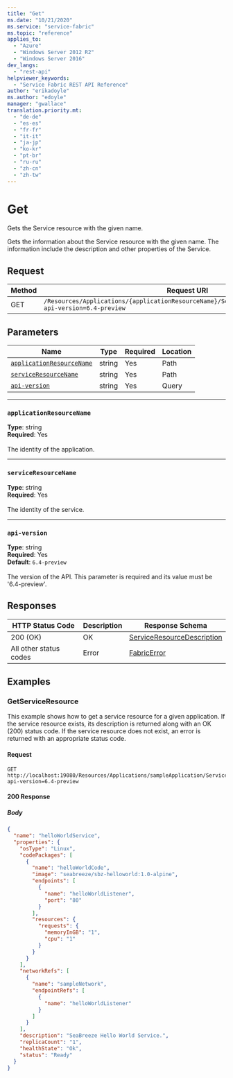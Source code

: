 ```yaml
---
title: "Get"
ms.date: "10/21/2020"
ms.service: "service-fabric"
ms.topic: "reference"
applies_to: 
  - "Azure"
  - "Windows Server 2012 R2"
  - "Windows Server 2016"
dev_langs: 
  - "rest-api"
helpviewer_keywords: 
  - "Service Fabric REST API Reference"
author: "erikadoyle"
ms.author: "edoyle"
manager: "gwallace"
translation.priority.mt: 
  - "de-de"
  - "es-es"
  - "fr-fr"
  - "it-it"
  - "ja-jp"
  - "ko-kr"
  - "pt-br"
  - "ru-ru"
  - "zh-cn"
  - "zh-tw"
---
```

# Get
Gets the Service resource with the given name.

Gets the information about the Service resource with the given name. The information include the description and other properties of the Service.

## Request
| Method | Request URI |
| ------ | ----------- |
| GET | `/Resources/Applications/{applicationResourceName}/Services/{serviceResourceName}?api-version=6.4-preview` |


## Parameters
| Name | Type | Required | Location |
| --- | --- | --- | --- |
| [`applicationResourceName`](#applicationresourcename) | string | Yes | Path |
| [`serviceResourceName`](#serviceresourcename) | string | Yes | Path |
| [`api-version`](#api-version) | string | Yes | Query |

____
### `applicationResourceName`
__Type__: string <br/>
__Required__: Yes<br/>
<br/>
The identity of the application.

____
### `serviceResourceName`
__Type__: string <br/>
__Required__: Yes<br/>
<br/>
The identity of the service.

____
### `api-version`
__Type__: string <br/>
__Required__: Yes<br/>
__Default__: `6.4-preview` <br/>
<br/>
The version of the API. This parameter is required and its value must be '6.4-preview'.


## Responses

| HTTP Status Code | Description | Response Schema |
| --- | --- | --- |
| 200 (OK) | OK<br/> | [ServiceResourceDescription](sfclient-model-serviceresourcedescription.md) |
| All other status codes | Error<br/> | [FabricError](sfclient-model-fabricerror.md) |

## Examples

### GetServiceResource

This example shows how to get a service resource for a given application. If the service resource exists, its description is returned along with an OK (200) status code. If the service resource does not exist, an error is returned with an appropriate status code.

#### Request
```
GET http://localhost:19080/Resources/Applications/sampleApplication/Services/helloWorldService?api-version=6.4-preview
```

#### 200 Response
##### Body
```json
{
  "name": "helloWorldService",
  "properties": {
    "osType": "Linux",
    "codePackages": [
      {
        "name": "helloWorldCode",
        "image": "seabreeze/sbz-helloworld:1.0-alpine",
        "endpoints": [
          {
            "name": "helloWorldListener",
            "port": "80"
          }
        ],
        "resources": {
          "requests": {
            "memoryInGB": "1",
            "cpu": "1"
          }
        }
      }
    ],
    "networkRefs": [
      {
        "name": "sampleNetwork",
        "endpointRefs": [
          {
            "name": "helloWorldListener"
          }
        ]
      }
    ],
    "description": "SeaBreeze Hello World Service.",
    "replicaCount": "1",
    "healthState": "Ok",
    "status": "Ready"
  }
}
```

